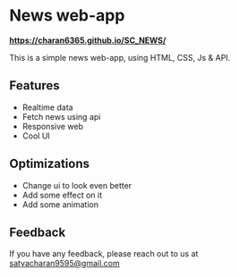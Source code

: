 
# News web-app  

**https://charan6365.github.io/SC_NEWS/**

This is a simple news web-app, using HTML, CSS, Js & API.


## Features

- Realtime data
- Fetch news using api
- Responsive web
- Cool UI


## Optimizations

- Change ui to look even better
- Add some effect on it
- Add some animation 

## Feedback

If you have any feedback, please reach out to us at satyacharan9595@gmail.com


